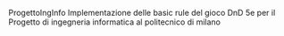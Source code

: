 ProgettoIngInfo
Implementazione delle basic rule del gioco DnD 5e per il Progetto di ingegneria informatica al politecnico di milano
